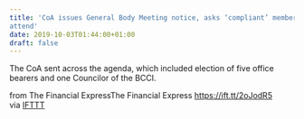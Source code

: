 ```yaml
---
title: 'CoA issues General Body Meeting notice, asks ‘compliant’ members to
attend'
date: 2019-10-03T01:44:00+01:00
draft: false
---
```


The CoA sent across the agenda, which included election of five office bearers and one Councilor of the BCCI.  
  
from The Financial ExpressThe Financial Express https://ift.tt/2oJodR5  
via [IFTTT](https://ifttt.com/?ref=da&site=blogger)